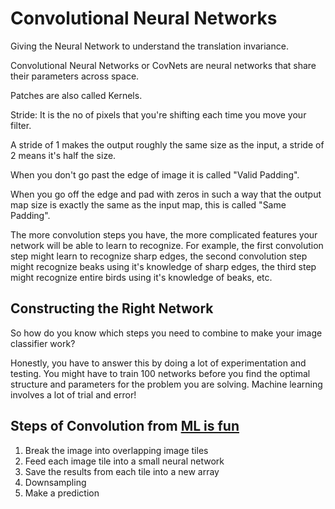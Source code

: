 # Convolutional Neural Networks

Giving the Neural Network to understand the translation invariance.

Convolutional Neural Networks or CovNets are neural networks that share their parameters across space.

Patches are also called Kernels.

Stride: It is the no of pixels that you're shifting each time you move your filter.

A stride of 1 makes the output roughly the same size as the input, a stride of 2 means it's half the size.

When you don't go past the edge of image it is called "Valid Padding".

When you go off the edge and pad with zeros in such a way that the output map size is exactly the same as the input map, this is called "Same Padding".


The more convolution steps you have, the more complicated features your network will be able to learn to recognize. For example, the first convolution step might learn to recognize sharp edges, the second convolution step might recognize beaks using it's knowledge of sharp edges, the third step might recognize entire birds using it's knowledge of beaks, etc.

## Constructing the Right Network

So how do you know which steps you need to combine to make your image classifier work?

Honestly, you have to answer this by doing a lot of experimentation and testing. You might have to train 100 networks before you find the optimal structure and parameters for the problem you are solving. Machine learning involves a lot of trial and error!

## Steps of Convolution from [ML is fun](https://medium.com/@ageitgey/machine-learning-is-fun-part-3-deep-learning-and-convolutional-neural-networks-f40359318721)

1. Break the image into overlapping image tiles
2. Feed each image tile into a small neural network
3. Save the results from each tile into a new array
4. Downsampling
5. Make a prediction